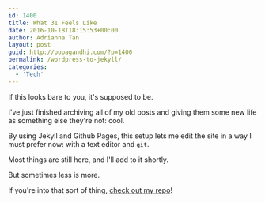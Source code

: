 ```yaml
---
id: 1400
title: What 31 Feels Like
date: 2016-10-18T18:15:53+00:00
author: Adrianna Tan
layout: post
guid: http://popagandhi.com/?p=1400
permalink: /wordpress-to-jekyll/
categories:
  - 'Tech'
---
```

If this looks bare to you, it's supposed to be.

I've just finished archiving all of my old posts and giving them some new life as something else they're not: cool.

By using Jekyll and Github Pages, this setup lets me edit the site in a way I must prefer now: with a text editor and `git`.

Most things are still here, and I'll add to it shortly.

But sometimes less is more.

If you're into that sort of thing, [check out my repo](https://github.com/skinnylatte/skinnylatte.github.io)! 
